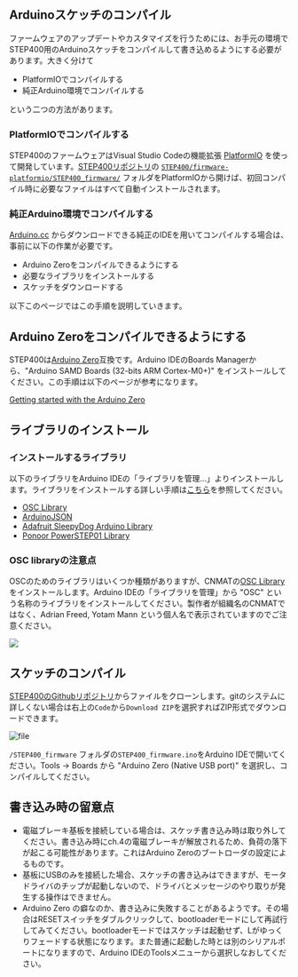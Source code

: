 ## Arduinoスケッチのコンパイル
ファームウェアのアップデートやカスタマイズを行うためには、お手元の環境でSTEP400用のArduinoスケッチをコンパイルして書き込めるようにする必要があります。大きく分けて
- PlatformIOでコンパイルする
- 純正Arduino環境でコンパイルする

という二つの方法があります。

### PlatformIOでコンパイルする
STEP400のファームウェアはVisual Studio Codeの機能拡張 [PlatformIO](https://platformio.org/) を使って開発しています。[STEP400リポジトリ](https://github.com/ponoor/STEP400)の [`STEP400/firmware-platformio/STEP400_firmware/`](https://github.com/ponoor/STEP400/tree/master/firmware-platformio/STEP400_firmware) フォルダをPlatformIOから開けば、初回コンパイル時に必要なファイルはすべて自動インストールされます。

### 純正Arduino環境でコンパイルする
[Arduino.cc](https://www.arduino.cc/) からダウンロードできる純正のIDEを用いてコンパイルする場合は、事前に以下の作業が必要です。
- Arduino Zeroをコンパイルできるようにする
- 必要なライブラリをインストールする
- スケッチをダウンロードする

以下このページではこの手順を説明していきます。

## Arduino Zeroをコンパイルできるようにする
STEP400は[Arduino Zero](https://www.arduino.cc/en/Main/ArduinoBoardZero&)互換です。Arduino IDEのBoards Managerから、"Arduino SAMD Boards (32-bits ARM Cortex-M0+)" をインストールしてください。この手順は以下のページが参考になります。

[Getting started with the Arduino Zero](https://www.arduino.cc/en/Guide/ArduinoZero)


## ライブラリのインストール
### インストールするライブラリ
以下のライブラリをArduino IDEの「ライブラリを管理...」よりインストールします。ライブラリをインストールする詳しい手順は[こちら](https://www.arduino.cc/en/guide/libraries)を参照してください。
- [OSC Library](https://github.com/CNMAT/OSC)
- [ArduinoJSON](https://arduinojson.org/)
- [Adafruit SleepyDog Arduino Library](https://github.com/adafruit/Adafruit_SleepyDog)
- [Ponoor PowerSTEP01 Library](https://github.com/ponoor/Ponoor_PowerSTEP01_Library)

### OSC libraryの注意点
OSCのためのライブラリはいくつか種類がありますが、CNMATの[OSC Library](https://github.com/CNMAT/OSC)をインストールします。Arduino IDEの「ライブラリを管理」から "OSC" という名称のライブラリをインストールしてください。製作者が組織名のCNMATではなく、Adrian Freed, Yotam Mann という個人名で表示されていますのでご注意ください。

![](http://ponoor.com/manage/wp-content/uploads/2020/09/OSC_library_manager.png)

## スケッチのコンパイル
[STEP400のGithubリポジトリ](https://github.com/ponoor/STEP400)からファイルをクローンします。gitのシステムに詳しくない場合は右上の`Code`から`Download ZIP`を選択すればZIP形式でダウンロードできます。

![file](https://ponoor.com/cms/wp-content/uploads/2020/08/image-1617454087280.png)

`/STEP400_firmware` フォルダの`STEP400_firmware.ino`をArduino IDEで開いてください。Tools -> Boards から "Arduino Zero (Native USB port)" を選択し、コンパイルしてください。

## 書き込み時の留意点
- 電磁ブレーキ基板を接続している場合は、スケッチ書き込み時は取り外してください。書き込み時にch.4の電磁ブレーキが解放されるため、負荷の落下が起こる可能性があります。これはArduino Zeroのブートローダの設定によるものです。
- 基板にUSBのみを接続した場合、スケッチの書き込みはできますが、モータドライバのチップが起動しないので、ドライバとメッセージのやり取りが発生する操作はできません。
- Arduino Zero の癖なのか、書き込みに失敗することがあるようです。その場合はRESETスイッチをダブルクリックして、bootloaderモードにして再試行してみてください。bootloaderモードではスケッチは起動せず、Lがゆっくりフェードする状態になります。また普通に起動した時とは別のシリアルポートになりますので、Arduino IDEのToolsメニューから選択しなおしてください。
